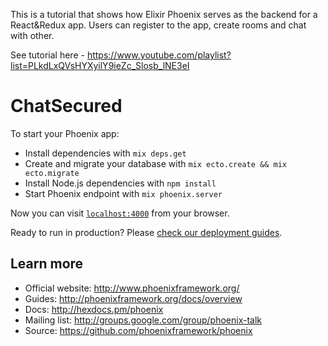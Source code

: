 This is a tutorial that shows how Elixir Phoenix serves as the backend for a React&Redux app. 
Users can register to the app, create rooms and chat with other. 

See tutorial here - https://www.youtube.com/playlist?list=PLkdLxQVsHYXyilY9ieZc_Slosb_lNE3eI

# ChatSecured

To start your Phoenix app:

  * Install dependencies with `mix deps.get`
  * Create and migrate your database with `mix ecto.create && mix ecto.migrate`
  * Install Node.js dependencies with `npm install`
  * Start Phoenix endpoint with `mix phoenix.server`

Now you can visit [`localhost:4000`](http://localhost:4000) from your browser.

Ready to run in production? Please [check our deployment guides](http://www.phoenixframework.org/docs/deployment).

## Learn more

  * Official website: http://www.phoenixframework.org/
  * Guides: http://phoenixframework.org/docs/overview
  * Docs: http://hexdocs.pm/phoenix
  * Mailing list: http://groups.google.com/group/phoenix-talk
  * Source: https://github.com/phoenixframework/phoenix
